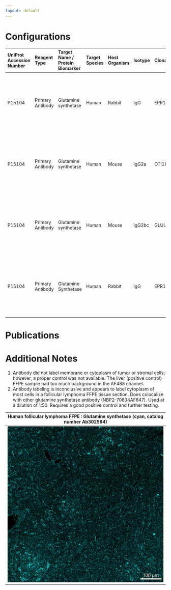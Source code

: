 ```yaml
---
layout: default
---
```


# Configurations

| UniProt Accession Number   | Reagent Type     | Target Name / Protein Biomarker   | Target Species   | Host Organism   | Isotype   | Clonality   | Vendor            | Catalog Number   | Conjugate   | RRID   | Availability   | Method                 | Tissue Preservation   | Target Tissue   | Tissue State        | Detergent         | Antigen Retrieval Conditions                                                               | Dye Inactivation Conditions   | Recommend   | Agree               | Disagree   | Contributor         | Notes       |
|:---------------------------|:-----------------|:----------------------------------|:-----------------|:----------------|:----------|:------------|:------------------|:-----------------|:------------|:-------|:---------------|:-----------------------|:----------------------|:----------------|:--------------------|:------------------|:-------------------------------------------------------------------------------------------|:------------------------------|:------------|:--------------------|:-----------|:--------------------|:------------|
| P15104                     | Primary Antibody | Glutamine synthetase              | Human            | Rabbit          | IgG       | EPR13022(B) | Abcam             | ab302584         | AF488       | NA     | Stock          | Multiplexed 2D Imaging | FFPE                  | Lymph Node      | Follicular Lymphoma | 0.3% Triton-X-100 | pH 6 for 30 minutes ER1 (AR9961) and pH 9 for 30 minutes ER2 (AR9640) using the Leica Bond | NA                            | No          | [0000-0003-4379-8967](https://orcid.org/0000-0003-4379-8967) | NA         | [0000-0003-4379-8967](https://orcid.org/0000-0003-4379-8967) | [1](#notes) |
| P15104                     | Primary Antibody | Glutamine synthetase              | Human            | Mouse           | IgG2a     | OTI1F4      | Novus Biologicals | NBP2-70834AF488  | AF488       | NA     | Stock          | Multiplexed 2D Imaging | FFPE                  | Lymph Node      | Follicular Lymphoma | 0.3% Triton-X-100 | pH 6 for 30 minutes ER1 (AR9961) and pH 9 for 30 minutes ER2 (AR9640) using the Leica Bond | NA                            | No          | [0000-0003-4379-8967](https://orcid.org/0000-0003-4379-8967) | NA         | [0000-0003-4379-8967](https://orcid.org/0000-0003-4379-8967) | [1](#notes) |
| P15104                     | Primary Antibody | Glutamine synthetase              | Human            | Mouse           | IgG2bc    | GLUL/6600   | Novus Biologicals | NBP3-14023AF488  | AF488       | NA     | Stock          | Multiplexed 2D Imaging | FFPE                  | Lymph Node      | Follicular Lymphoma | 0.3% Triton-X-100 | pH 6 for 30 minutes ER1 (AR9961) and pH 9 for 30 minutes ER2 (AR9640) using the Leica Bond | NA                            | No          | [0000-0003-4379-8967](https://orcid.org/0000-0003-4379-8967) | NA         | [0000-0003-4379-8967](https://orcid.org/0000-0003-4379-8967) | [1](#notes) |
| P15104                     | Primary Antibody | Glutamine Synthetase              | Human            | Rabbit          | IgG       | EPR13022(B) | Abcam    | Ab302584         | AF488       | NA     | Stock          | Multiplexed 2D Imaging | FFPE                  | Lymph Node      | Follicular Lymphoma | 0.3% Triton-X-100 | pH 6 for 30 minutes ER1 (AR9961) and pH 9 for 30 minutes ER2 (AR9640) using the Leica Bond | NA                            | No          | [0000-0003-4379-8967](https://orcid.org/0000-0003-4379-8967) | NA         | [0000-0003-4379-8967](https://orcid.org/0000-0003-4379-8967) | [2](#notes) |

# Publications



# Additional Notes

<a name="notes"></a>
1. Antibody did not label membrane or cytoplasm of tumor or stromal cells; however, a proper control was not available. The liver (positive control) FFPE sample had too much background in the AF488 channel.
2. Antibody labeling is inconclusive and appears to label cytoplasm of most cells in a follicular lymphoma FFPE tissue section. Does colocalize with other glutamine synthetase antibody (NBP2-70834AF647). Used at a dilution of 1:50. Requires a good positive control and further testing.

| Human follicular lymphoma FFPE : Glutamine synthetase (cyan, catalog number Ab302584) |
|:-------:|
| ![](FL_FFPE_GS_AF488_Ab302584.jpg) |
